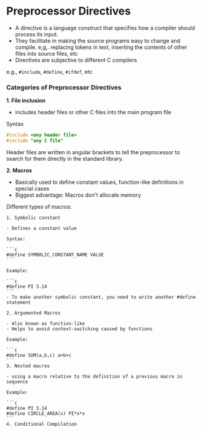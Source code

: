 # Preprocessor Directives

- A directive is a language construct that specifies how a compiler should process its input.
- They facilitate in making the source programs easy to change and compile. e,g,. replacing tokens in text, inserting the contents of other files into source files, etc
- Directives are subjective to different C compilers

e.g., `#include`, `#define`, `#ifdef`, etc

### Categories of Preprocessor Directives

**1. File inclusion**

- includes header files or other C files into the main program file

Syntax
```c
#include <any header file>
#include "any C file"
```

Header files are written in angular brackets to tell the preprocessor to search for them directly in the standard library.

**2. Macros**

- Basically used to define constant values, function-like definitions in special cases
- Biggest advantage: Macros don't allocate memory 

Different types of macros:

    1. Symbolic constant

    - Defines a constant value
    
    Syntax:

    ```c
    #define SYMBOLIC_CONSTANT_NAME VALUE
    ```
    
    Example:

    ```c
    #define PI 3.14
    ```
    - To make another symbolic constant, you need to write another #define statement

    2. Argumented Macros

    - Also known as function-like 
    - Helps to avoid context-switching caused by functions
   
    Example:

    ```c
    #define SUM(a,b,c) a+b+c
    ```
    3. Nested macros

    - using a macro relative to the definition of a previous macro in sequence

    Example:

    ```c
    #define PI 3.14
    #define CIRCLE_AREA(x) PI*x*x
    ```
    4. Conditional Compilation
